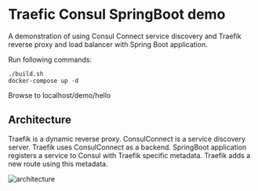 # Traefic Consul SpringBoot demo

A demonstration of using Consul Connect service discovery and Traefik reverse proxy and load balancer with Spring Boot application. 

Run following commands:

    ./build.sh
    docker-compose up -d    

Browse to localhost/demo/hello

## Architecture

Traefik is a dynamic reverse proxy. ConsulConnect is a service discovery server. Traefik uses ConsulConnect as a backend. SpringBoot application registers a service to Consul with Traefik specific metadata. Traefik adds a new route using this metadata.

![architecture](http://www.plantuml.com/plantuml/proxy?src=https://raw.githubusercontent.com/markoniemi/traefik-consul-demo/master/architecture.uml)
